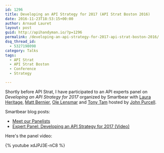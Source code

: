 ```yaml
---
id: 1296
title: Developing an API Strategy for 2017 (API Strat Boston 2016)
date: 2016-11-23T18:53:15+00:00
author: Arnaud Lauret
layout: post
guid: http://apihandyman.io/?p=1296
permalink: /developing-an-api-strategy-for-2017-api-strat-boston-2016/
dsq_thread_id:
  - 5327198098
category: Talks
tags:
  - API Strat
  - API Strat Boston
  - Conference
  - Strategy

---
```

Shortly before API Strat, I have participated to an API experts panel on *Developing an API Strategy for 2017* organized by Smartbear with [Laura Heritage](https://twitter.com/heritagelaura), [Matt Bernier](https://twitter.com/mbernier), [Ole Lensmar](https://twitter.com/olensmar) and [Tony Tam](https://twitter.com/fehguy) hosted by [John Purcell](https://twitter.com/PurcellOutdoors).

Smartbear blog posts:

- [Meet our Panelists](http://blog.smartbear.com/api-testing/smartbears-api-meetup-boston-apistrat-2016-meet-our-panelists/)
- [Expert Panel: Developing an API Strategy for 2017 (Video)](http://blog.smartbear.com/software-quality/api-strategy-panel-2017/)

Here's the panel video:

{% youtube xdJPJ3E-nC8 %}